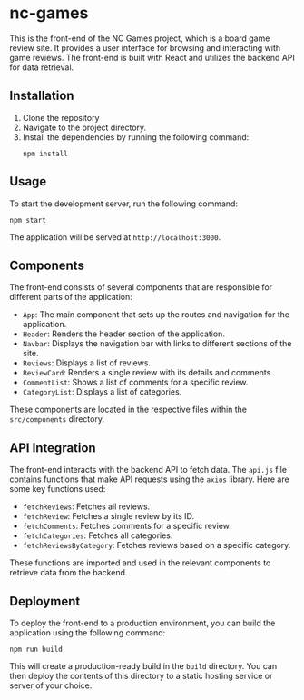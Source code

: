 # nc-games

This is the front-end of the NC Games project, which is a board game review site. It provides a user interface for browsing and interacting with game reviews. The front-end is built with React and utilizes the backend API for data retrieval.

## Installation
1. Clone the repository 
2. Navigate to the project directory.
3. Install the dependencies by running the following command:
   ```
   npm install
   ```

## Usage
To start the development server, run the following command:
```
npm start
```

The application will be served at `http://localhost:3000`.

## Components
The front-end consists of several components that are responsible for different parts of the application:

- `App`: The main component that sets up the routes and navigation for the application.
- `Header`: Renders the header section of the application.
- `Navbar`: Displays the navigation bar with links to different sections of the site.
- `Reviews`: Displays a list of reviews.
- `ReviewCard`: Renders a single review with its details and comments.
- `CommentList`: Shows a list of comments for a specific review.
- `CategoryList`: Displays a list of categories.

These components are located in the respective files within the `src/components` directory.

## API Integration
The front-end interacts with the backend API to fetch data. The `api.js` file contains functions that make API requests using the `axios` library. Here are some key functions used:

- `fetchReviews`: Fetches all reviews.
- `fetchReview`: Fetches a single review by its ID.
- `fetchComments`: Fetches comments for a specific review.
- `fetchCategories`: Fetches all categories.
- `fetchReviewsByCategory`: Fetches reviews based on a specific category.

These functions are imported and used in the relevant components to retrieve data from the backend.

## Deployment
To deploy the front-end to a production environment, you can build the application using the following command:
```
npm run build
```
This will create a production-ready build in the `build` directory. You can then deploy the contents of this directory to a static hosting service or server of your choice.

